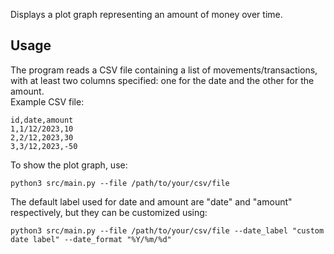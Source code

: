 Displays a plot graph representing an amount of money over time.

## Usage
The program reads a CSV file containing a list of movements/transactions, with at least two columns specified: one for
the date and the other for the amount.  
Example CSV file:
```csv
id,date,amount
1,1/12/2023,10
2,2/12,2023,30
3,3/12,2023,-50
```
To show the plot graph, use:
```
python3 src/main.py --file /path/to/your/csv/file
```
The default label used for date and amount are "date" and "amount" respectively, but they can be customized
using:
```
python3 src/main.py --file /path/to/your/csv/file --date_label "custom date label" --date_format "%Y/%m/%d"
```
